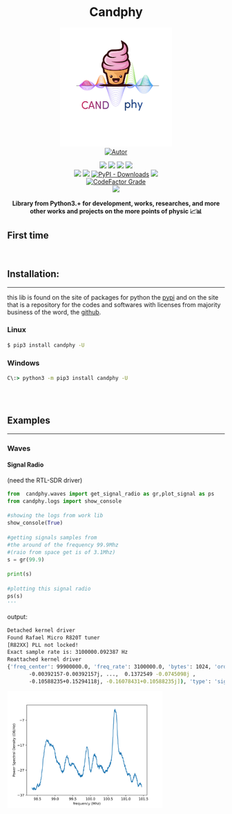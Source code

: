 
<h1 align='center'>Candphy</h1>
<p align='center'>
<img height='275px' width='260px' src='https://raw.githubusercontent.com/perseu912/candphy/main/img/Candphy.png' style='height:450; witdh:200'>
 <br/>
<a href="https://twitter.com/BezerraReinan"><img title="Autor" src="https://img.shields.io/badge/Autor-reinan_br-blue.svg?style=for-the-badge&logo=twitter"></a>
<br/>
<p align='center'>
<!-- github dados -->
<a href='https://python.org'><img src='https://img.shields.io/github/pipenv/locked/python-version/perseu912/candphy'></a>
<a href='#'><img src='https://img.shields.io/github/languages/code-size/perseu912/candphy'></a>
<a href='#'><img src='https://img.shields.io/github/commit-activity/w/perseu912/candphy'></a>
<a href='#'><img src='https://img.shields.io/github/last-commit/perseu912/candphy'></a>
<br/>
<!-- sites de pacotes -->
<a href='https://pypi.org/project/qfunction/'><img src='https://img.shields.io/pypi/v/candphy'></a>
<a href='#'><img src='https://img.shields.io/pypi/wheel/candphy'></a>
<a href='#'><img alt="PyPI - Downloads" src="https://img.shields.io/pypi/dd/candphy"></a>
<a href='#'><img src='https://img.shields.io/pypi/implementation/candphy'></a>
<br/>
<!-- outros premios e analises -->
<a href='#'><img alt="CodeFactor Grade" src="https://img.shields.io/codefactor/grade/github/perseu912/candphy?logo=codefactor">
</a>
<!-- redes sociais -->
<br/>
<a href='https://instagram.com/gpftc_ifsertao/'><img src='https://shields.io/badge/insta-gpftc_ifsertao-violet?logo=instagram&style=flat'></a>
</p>
</p>
<p align='center'> <b>Library from Python3.+ for development,  works, researches, and more other works and projects on the more points of physic  📈📊</b></p>

## First time
<br/>

## Installation:
<hr/>

this lib is found on the site of packages for python the <a href='https://pypi.org'>pypi</a> and on the site that is a repository for the codes and softwares with licenses from majority business of the word, the <a href='https://github.com'>github</a>.
### Linux
```bash
$ pip3 install candphy -U
```
### Windows
```cmd
C\:> python3 -m pip3 install candphy -U
```
<br/><br/>
##  Examples
<hr/>

### Waves

#### Signal Radio 
(need the RTL-SDR driver)

```py
from  candphy.waves import get_signal_radio as gr,plot_signal as ps
from candphy.logs import show_console 

#showing the logs from work lib
show_console(True)

#getting signals samples from 
#the around of the frequency 99.9Mhz
#(raio from space get is of 3.1Mhz)
s = gr(99.9)

print(s)

#plotting this signal radio
ps(s)
'''

```
output:
```sh
Detached kernel driver
Found Rafael Micro R820T tuner
[R82XX] PLL not locked!
Exact sample rate is: 3100000.092387 Hz
Reattached kernel driver
{'freq_center': 99900000.0, 'freq_rate': 3100000.0, 'bytes': 1024, 'order': 1000000.0, 'size_signal': 262144, 'samples': array([-0.00392157-0.00392157j, -0.00392157-0.00392157j,
       -0.00392157-0.00392157j, ...,  0.1372549 -0.0745098j ,
       -0.10588235+0.15294118j, -0.16078431+0.10588235j]), 'type': 'signal_radio'}    
```
<img height='270px' src='https://raw.githubusercontent.com/perseu912/candphy/main/tests/signal_radio_plot.png' >